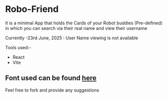# Robo-Friend

It is a minimal App that holds the Cards of your Robot buddies (Pre-defined) in which you can search via their real name and view their username

Currently -23rd June, 2025 : User Name viewing is not available

Tools used:-
* React
* Vite

## Font used can be found [here](https://www.cufonfonts.com/site/font-detail?slug=zatura)

Feel free to fork and provide any suggestions

